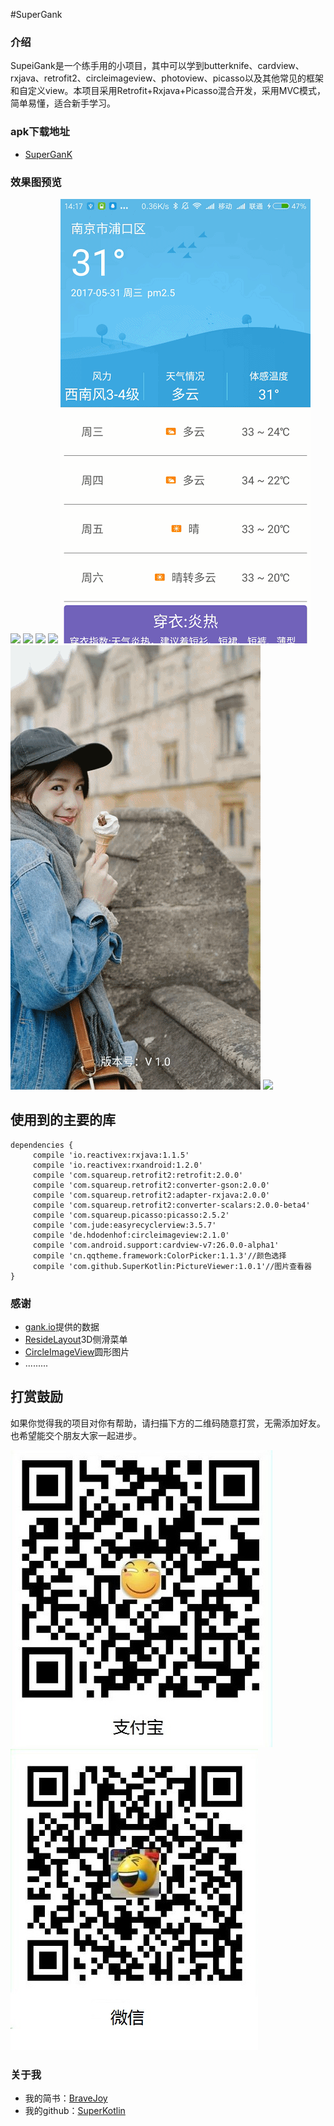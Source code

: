 #SuperGank

### 介绍
SupeiGank是一个练手用的小项目，其中可以学到butterknife、cardview、rxjava、retrofit2、circleimageview、photoview、picasso以及其他常见的框架和自定义view。本项目采用Retrofit+Rxjava+Picasso混合开发，采用MVC模式，简单易懂，适合新手学习。
### apk下载地址
 - [SuperGanK](https://fir.im/nd72)

### 效果图预览
![](/art/pic_one.gif)
![](/art/pic_two.gif)
![](/art/pic_three.gif)
![](/art/pic_four.gif)
![](/art/pic_five.gif)
![](/art/pic_six.gif)
![](/art/pic_seven.gif)



## 使用到的主要的库
    dependencies {
         compile 'io.reactivex:rxjava:1.1.5'
         compile 'io.reactivex:rxandroid:1.2.0'
         compile 'com.squareup.retrofit2:retrofit:2.0.0'
         compile 'com.squareup.retrofit2:converter-gson:2.0.0'
         compile 'com.squareup.retrofit2:adapter-rxjava:2.0.0'
         compile 'com.squareup.retrofit2:converter-scalars:2.0.0-beta4'
         compile 'com.squareup.picasso:picasso:2.5.2'
         compile 'com.jude:easyrecyclerview:3.5.7'
         compile 'de.hdodenhof:circleimageview:2.1.0'
         compile 'com.android.support:cardview-v7:26.0.0-alpha1'
         compile 'cn.qqtheme.framework:ColorPicker:1.1.3'//颜色选择
         compile 'com.github.SuperKotlin:PictureViewer:1.0.1'//图片查看器
    }

### 感谢
 - [gank.io](http://gank.io/)提供的数据
 - [ResideLayout](https://github.com/dongjunkun/ResideLayout)3D侧滑菜单
 - [CircleImageView](https://github.com/hdodenhof/CircleImageView)圆形图片
 - .........
 
 
## 打赏鼓励
如果你觉得我的项目对你有帮助，请扫描下方的二维码随意打赏，无需添加好友。也希望能交个朋友大家一起进步。

![](/art/alipay.jpg)
![](/art/wechat.jpg)

### 关于我
 - 我的简书：[BraveJoy](http://www.jianshu.com/users/c96d2a9d160f/timeline)
 - 我的github：[SuperKotlin](https://github.com/SuperKotlin)